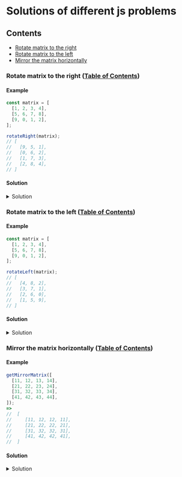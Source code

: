 # Solutions of different js problems

## Contents

* [Rotate matrix to the right](#rotate-matrix-to-the-right-table-of-contents)
* [Rotate matrix to the left](#rotate-matrix-to-the-left-table-of-contents)
* [Mirror the matrix horizontally](#mirror-the-matrix-horizontally-table-of-contents)

### Rotate matrix to the right ([Table of Contents](#contents))

#### Example

```js
const matrix = [
  [1, 2, 3, 4],
  [5, 6, 7, 8],
  [9, 0, 1, 2],
];

rotateRight(matrix);
// [
//   [9, 5, 1],
//   [0, 6, 2],
//   [1, 7, 3],
//   [2, 8, 4],
// ]
```
#### Solution

<details>
  <summary>Solution</summary>
  <img width="719" alt="image" src="https://github.com/nat-davydova/solving-js-problems/assets/52240221/1477f356-7651-4d19-a6c2-9da3ee7e05f6">
  <img width="959" alt="image" src="https://github.com/nat-davydova/solving-js-problems/assets/52240221/a5eb04bb-6533-411c-a3eb-1922ede39506">

  ```js
    export function rotateRight(matrix) {
      const result = [];
    
      for (let i = 0; i < matrix.length; i++) {
        const line = matrix[i];
    
        for(let j = 0; j < line.length; j++) {
          if(!result[j]) {
            result.push([line[j]]);
          } else {
            result[j].unshift(line[j]);
          }
        }
      }
    
      return result;
  }
  ```
</details>

### Rotate matrix to the left ([Table of Contents](#contents))

#### Example

```js
const matrix = [
  [1, 2, 3, 4],
  [5, 6, 7, 8],
  [9, 0, 1, 2],
];

rotateLeft(matrix);
// [
//   [4, 8, 2],
//   [3, 7, 1],
//   [2, 6, 0],
//   [1, 5, 9],
// ]
```

#### Solution

<details>
  <summary>Solution</summary>
  <img width="715" alt="image" src="https://github.com/nat-davydova/solving-js-problems/assets/52240221/5207bcfb-4c50-4465-a028-bc30397809c8">
  <img width="703" alt="image" src="https://github.com/nat-davydova/solving-js-problems/assets/52240221/fb63a0d9-291b-4012-9112-0b2c75ddf560">
  
  ```js
  export function rotateLeft(matrix) {
  const result = [];

  for(let i = 0; i < matrix.length; i++) {
    const line = matrix[i];

    for (let j = line.length - 1; j >= 0; j--) {
      const newMatrixLineIndex = line.length - 1 - j;

      if (!result[newMatrixLineIndex]) {
        result.push([line[j]])
      } else {
        result[newMatrixLineIndex].push(line[j])
      }
      
    }
  }

  return result;
}
```
</details>

### Mirror the matrix horizontally ([Table of Contents](#contents))

#### Example
```js
getMirrorMatrix([
  [11, 12, 13, 14],
  [21, 22, 23, 24],
  [31, 32, 33, 34],
  [41, 42, 43, 44],
]); 
=>
//  [
//     [11, 12, 12, 11],
//     [21, 22, 22, 21],
//     [31, 32, 32, 31],
//     [41, 42, 42, 41],
//  ]
```

#### Solution

<details>
<summary>Solution</summary>
<img width="1142" alt="image" src="https://github.com/nat-davydova/solving-js-problems/assets/52240221/fbbdda73-9a46-4aa3-a30d-2e3c5a69ca13">

```js
function getMirrorLine(line) {
  const mirroredLine = [];
  const lineSize = line.length;

  for (let i = 0; i < lineSize; i++) {
    if (i <= lineSize/2 - 1) {
      mirroredLine.push(line[i])
    } else {
      const mirroredElemIndex = lineSize - i - 1;
      mirroredLine.push(line[mirroredElemIndex]);
    }
  }

  return mirroredLine;
}

function getMirrorMatrix(arr) {
  const result = [];
  
  for(let i = 0; i < arr.length; i++) {
    const mirroredLine = getMirrorLine(arr[i]);
    result.push(mirroredLine);
  }

  return result;
}
```
</details>
